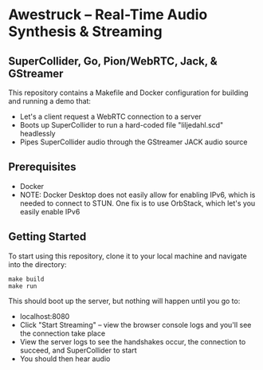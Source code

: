 # Awestruck – Real-Time Audio Synthesis & Streaming
##  SuperCollider, Go, Pion/WebRTC, Jack, & GStreamer

This repository contains a Makefile and Docker configuration for building and running a demo that:
* Let's a client request a WebRTC connection to a server
* Boots up SuperCollider to run a hard-coded file "liljedahl.scd" headlessly
* Pipes SuperCollider audio through the GStreamer JACK audio source

## Prerequisites

* Docker
* NOTE: Docker Desktop does not easily allow for enabling IPv6, which is needed to connect to STUN. One fix is to use OrbStack, which let's you easily enable IPv6

## Getting Started

To start using this repository, clone it to your local machine and navigate into the directory:

```
make build
make run
```

This should boot up the server, but nothing will happen until you go to:
* localhost:8080
* Click "Start Streaming" – view the browser console logs and you'll see the connection take place
* View the server logs to see the handshakes occur, the connection to succeed, and SuperCollider to start
* You should then hear audio
